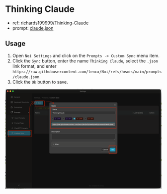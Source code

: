 # Thinking Claude

- ref: [richards199999/Thinking-Claude](https://github.com/richards199999/Thinking-Claude)
- prompt: [claude.json](https://github.com/lencx/Noi/blob/main/prompts/claude.json)

## Usage

1. Open `Noi Settings` and click on the `Prompts -> Custom Sync` menu item.
2. Click the `Sync` button, enter the name `Thinking Claude`, select the `.json` link format, and enter `https://raw.githubusercontent.com/lencx/Noi/refs/heads/main/prompts/claude.json`.
3. Click the `Ok` button to save.

![sync](./assets/noi-custom-sync.png)
